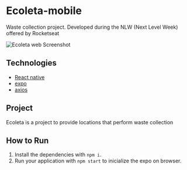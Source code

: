 # Ecoleta-mobile
Waste collection project. Developed during the NLW (Next Level Week) offered by Rocketseat

![Ecoleta web Screenshot](src/assets/screenshot.png)

## Technologies

- [React native](https://reactnative.dev/)
- [expo](https://expo.io/)
- [axios](https://github.com/axios/axios)

##  Project

Ecoleta is a project to provide locations that perform waste collection

## How to Run

1. Install the dependencies with `npm i`.
2. Run your application with `npm start` to inicialize the expo on browser.
